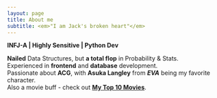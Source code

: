 ```yaml
---
layout: page
title: About me
subtitle: <em>"I am Jack's broken heart"</em>
---
```


**INFJ-A \| Highly Sensitive \| Python Dev**

**Nailed** Data Structures, but **a total flop** in Probability & Stats.  
Experienced in **frontend** and **database** development.  
Passionate about **ACG**, with **Asuka Langley** from _**EVA**_ being my favorite character.  
Also a movie buff - check out [**My Top 10 Movies**](https://www.douban.com/doulist/149957537/).
